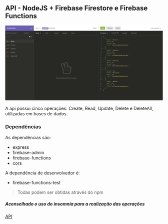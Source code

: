 ## API - NodeJS + Firebase Firestore e Firebase Functions

![](img/foto.png)

A api possui cinco operações: Create, Read, Update, Delete e DeleteAll, utilizadas em bases de dados.

### Dependências

As dependências são:

- express
- firebase-admin
- firebase-functions
- cors

A dependência de desenvolvedor é:

- firebase-functions-test

> Todas podem ser obtidas através do npm

##### Aconselhado o uso do insomnia para a realização das operações

[API](https://us-central1-testenodejs-3b9ac.cloudfunctions.net/api/products)
